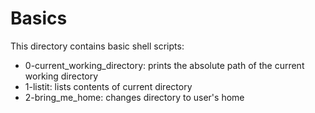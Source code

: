 # Basics

This directory contains basic shell scripts:

- 0-current_working_directory: prints the absolute path of the current working directory
- 1-listit: lists contents of current directory
- 2-bring_me_home: changes directory to user's home
